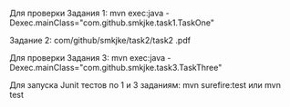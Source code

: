 
Для проверки Задания 1: mvn exec:java -Dexec.mainClass="com.github.smkjke.task1.TaskOne"

Задание 2: com/github/smkjke/task2/task2 .pdf

Для проверки Задания 3: mvn exec:java -Dexec.mainClass="com.github.smkjke.task3.TaskThree"

Для запуска Junit тестов по 1 и 3 заданиям: mvn surefire:test или mvn test
